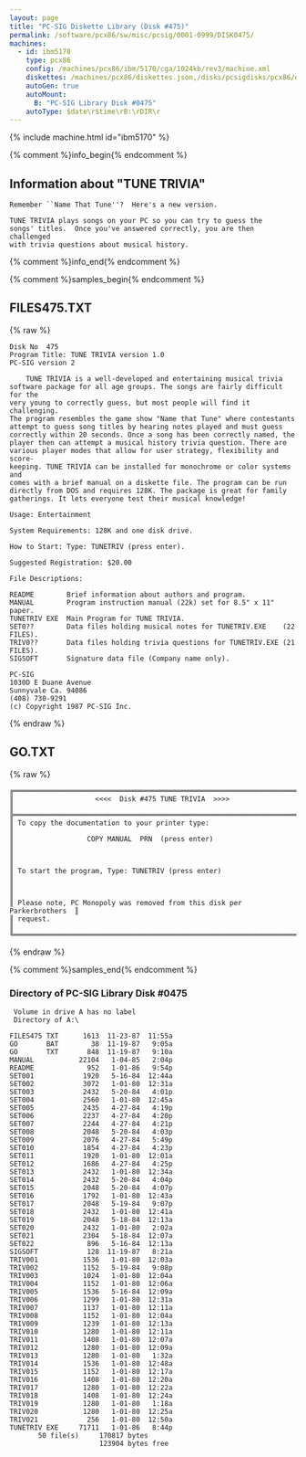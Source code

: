 ```yaml
---
layout: page
title: "PC-SIG Diskette Library (Disk #475)"
permalink: /software/pcx86/sw/misc/pcsig/0001-0999/DISK0475/
machines:
  - id: ibm5170
    type: pcx86
    config: /machines/pcx86/ibm/5170/cga/1024kb/rev3/machine.xml
    diskettes: /machines/pcx86/diskettes.json,/disks/pcsigdisks/pcx86/diskettes.json
    autoGen: true
    autoMount:
      B: "PC-SIG Library Disk #0475"
    autoType: $date\r$time\rB:\rDIR\r
---
```


{% include machine.html id="ibm5170" %}

{% comment %}info_begin{% endcomment %}

## Information about "TUNE TRIVIA"

    Remember ``Name That Tune''?  Here's a new version.
    
    TUNE TRIVIA plays songs on your PC so you can try to guess the
    songs' titles.  Once you've answered correctly, you are then challenged
    with trivia questions about musical history.
{% comment %}info_end{% endcomment %}

{% comment %}samples_begin{% endcomment %}

## FILES475.TXT

{% raw %}
```
Disk No  475
Program Title: TUNE TRIVIA version 1.0
PC-SIG version 2
 
    TUNE TRIVIA is a well-developed and entertaining musical trivia
software package for all age groups. The songs are fairly difficult for the
very young to correctly guess, but most people will find it challenging.
The program resembles the game show "Name that Tune" where contestants
attempt to guess song titles by hearing notes played and must guess
correctly within 20 seconds. Once a song has been correctly named, the
player then can attempt a musical history trivia question. There are
various player modes that allow for user strategy, flexibility and score-
keeping. TUNE TRIVIA can be installed for monochrome or color systems and
comes with a brief manual on a diskette file. The program can be run
directly from DOS and requires 128K. The package is great for family
gatherings. It lets everyone test their musical knowledge!
 
Usage: Entertainment
 
System Requirements: 128K and one disk drive.
 
How to Start: Type: TUNETRIV (press enter).
 
Suggested Registration: $20.00
 
File Descriptions:
 
README        Brief information about authors and program.
MANUAL        Program instruction manual (22k) set for 8.5" x 11" paper.
TUNETRIV EXE  Main Program for TUNE TRIVIA.
SET0??        Data files holding musical notes for TUNETRIV.EXE    (22 FILES).
TRIV0??       Data files holding trivia questions for TUNETRIV.EXE (21 FILES).
SIGSOFT       Signature data file (Company name only).
 
PC-SIG
1030D E Duane Avenue
Sunnyvale Ca. 94086
(408) 730-9291
(c) Copyright 1987 PC-SIG Inc.

```
{% endraw %}

## GO.TXT

{% raw %}
```
╔═════════════════════════════════════════════════════════════════════════╗
║                    <<<<  Disk #475 TUNE TRIVIA  >>>>                    ║
╠═════════════════════════════════════════════════════════════════════════╣
║ To copy the documentation to your printer type:                         ║
║                  COPY MANUAL  PRN  (press enter)                        ║
║                                                                         ║
║ To start the program, Type: TUNETRIV (press enter)                      ║
║                                                                         ║
║ Please note, PC Monopoly was removed from this disk per Parkerbrothers  ║
║ request.                                                                ║
╚═════════════════════════════════════════════════════════════════════════╝
```
{% endraw %}

{% comment %}samples_end{% endcomment %}

### Directory of PC-SIG Library Disk #0475

     Volume in drive A has no label
     Directory of A:\

    FILES475 TXT      1613  11-23-87  11:55a
    GO       BAT        38  11-19-87   9:05a
    GO       TXT       848  11-19-87   9:10a
    MANUAL           22104   1-04-85   2:04p
    README             952   1-01-86   9:54p
    SET001            1920   5-16-84  12:44a
    SET002            3072   1-01-80  12:31a
    SET003            2432   5-20-84   4:01p
    SET004            2560   1-01-80  12:45a
    SET005            2435   4-27-84   4:19p
    SET006            2237   4-27-84   4:20p
    SET007            2244   4-27-84   4:21p
    SET008            2048   5-20-84   4:03p
    SET009            2076   4-27-84   5:49p
    SET010            1854   4-27-84   4:23p
    SET011            1920   1-01-80  12:01a
    SET012            1686   4-27-84   4:25p
    SET013            2432   1-01-80  12:34a
    SET014            2432   5-20-84   4:04p
    SET015            2048   5-20-84   4:07p
    SET016            1792   1-01-80  12:43a
    SET017            2048   5-19-84   9:07p
    SET018            2432   1-01-80  12:41a
    SET019            2048   5-18-84  12:13a
    SET020            2432   1-01-80   2:02a
    SET021            2304   5-18-84  12:07a
    SET022             896   5-16-84  12:13a
    SIGSOFT            128  11-19-87   8:21a
    TRIV001           1536   1-01-80  12:03a
    TRIV002           1152   5-19-84   9:08p
    TRIV003           1024   1-01-80  12:04a
    TRIV004           1152   1-01-80  12:06a
    TRIV005           1536   5-16-84  12:09a
    TRIV006           1299   1-01-80  12:31a
    TRIV007           1137   1-01-80  12:11a
    TRIV008           1152   1-01-80  12:04a
    TRIV009           1239   1-01-80  12:13a
    TRIV010           1280   1-01-80  12:11a
    TRIV011           1408   1-01-80  12:07a
    TRIV012           1280   1-01-80  12:09a
    TRIV013           1280   1-01-80   1:32a
    TRIV014           1536   1-01-80  12:48a
    TRIV015           1152   1-01-80  12:17a
    TRIV016           1408   1-01-80  12:20a
    TRIV017           1280   1-01-80  12:22a
    TRIV018           1408   1-01-80  12:24a
    TRIV019           1280   1-01-80   1:18a
    TRIV020           1280   1-01-80  12:25a
    TRIV021            256   1-01-80  12:50a
    TUNETRIV EXE     71711   1-01-86   8:44p
           50 file(s)     170817 bytes
                          123904 bytes free
